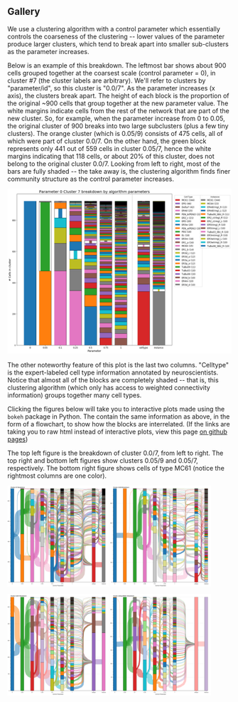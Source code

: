 ## Gallery

We use a clustering algorithm with a control parameter which essentially controls the coarseness of the clustering -- lower values of the parameter produce larger clusters, which tend to break apart into smaller sub-clusters as the parameter increases.

Below is an example of this breakdown. The leftmost bar shows about 900 cells grouped together at the coarsest scale (control parameter = 0),
in cluster #7 (the cluster labels are arbitrary). We'll refer to clusters by "parameter/id", so this cluster is "0.0/7".
As the parameter increases (x axis), the clusters break apart. The height of each block is the proportion of the original ~900 cells
that group together at the new parameter value.
The white margins indicate cells from the rest of the network that are part of the new cluster. So, for example,
when the parameter increase from 0 to 0.05, the original cluster of 900 breaks into two large subclusters (plus a few tiny clusters).
The orange cluster (which is 0.05/9) consists of 475 cells, all of which were part of cluster 0.0/7.
On the other hand, the green block represents only 441 out of 559 cells in cluster 0.05/7, hence the white margins indicating that 118 cells, or about 20%
of this cluster, does not belong to the original cluster 0.0/7.
Looking from left to right, most of the bars are fully shaded -- the take away is, the clustering algorithm finds finer community structure as the control parameter increases.

<img src="figures/cluster_0_7_breakdown.png">

The other noteworthy feature of this plot is the last two columns. "Celltype" is the expert-labeled cell type information annotated by neuroscientists.
Notice that almost all of the blocks are completely shaded -- that is, this clustering algorithm (which only has access to weighted connectivity information)
groups together many cell types.

Clicking the figures below will take you to interactive plots made using the `bokeh` package in Python.
The contain the same information as above, in the form of a flowchart, to show how the blocks are interrelated.
(If the links are taking you to raw html instead of interactive plots, view this page [on github pages](https://josiclab.github.io/flybrain-clustering/gallery.html))

The top left figure is the breakdown of cluster 0.0/7, from left to right.
The top right and bottom left figures show clusters 0.05/9 and 0.05/7, respectively.
The bottom right figure shows cells of type MC61 (notice the rightmost columns are one color).

[<img src="figures/cluster_0_7_flowchart.png" width="45%" />](figures/cluster_0_7_breakdown.html)
[<img src="figures/cluster_0.05_9_flowchart.png" width="45%" />](figures/cluster_0.05_9_breakdown.html)

[<img src="figures/cluster_0.05_7_flowchart.png" width="45%" />](figures/cluster_0.05_7_breakdown.html)
[<img src="figures/cluster_celltype_MC61_flowchart.png" width="45%" />](figures/cluster_celltype_MC61_breakdown.html)

